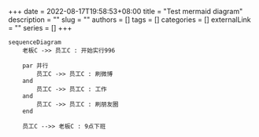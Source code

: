 +++ 
date = 2022-08-17T19:58:53+08:00
title = "Test mermaid diagram"
description = ""
slug = ""
authors = []
tags = []
categories = []
externalLink = ""
series = []
+++

```mermaid 
sequenceDiagram
    老板C ->> 员工C : 开始实行996
    
    par 并行
        员工C ->> 员工C : 刷微博
    and
        员工C ->> 员工C : 工作
    and
        员工C ->> 员工C : 刷朋友圈
    end
    
    员工C -->> 老板C : 9点下班
```
